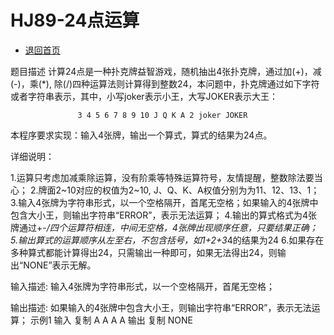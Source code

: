 # HJ89-24点运算

- [退回首页](../README.md)


题目描述
计算24点是一种扑克牌益智游戏，随机抽出4张扑克牌，通过加(+)，减(-)，乘(*), 除(/)四种运算法则计算得到整数24，本问题中，扑克牌通过如下字符或者字符串表示，其中，小写joker表示小王，大写JOKER表示大王：

                   3 4 5 6 7 8 9 10 J Q K A 2 joker JOKER

本程序要求实现：输入4张牌，输出一个算式，算式的结果为24点。

详细说明：

1.运算只考虑加减乘除运算，没有阶乘等特殊运算符号，友情提醒，整数除法要当心；
2.牌面2~10对应的权值为2~10, J、Q、K、A权值分别为为11、12、13、1；
3.输入4张牌为字符串形式，以一个空格隔开，首尾无空格；如果输入的4张牌中包含大小王，则输出字符串“ERROR”，表示无法运算；
4.输出的算式格式为4张牌通过+-*/四个运算符相连，中间无空格，4张牌出现顺序任意，只要结果正确；
5.输出算式的运算顺序从左至右，不包含括号，如1+2+3*4的结果为24
6.如果存在多种算式都能计算得出24，只需输出一种即可，如果无法得出24，则输出“NONE”表示无解。

输入描述:
输入4张牌为字符串形式，以一个空格隔开，首尾无空格；

输出描述:
如果输入的4张牌中包含大小王，则输出字符串“ERROR”，表示无法运算；
示例1
输入
复制
A A A A
输出
复制
NONE